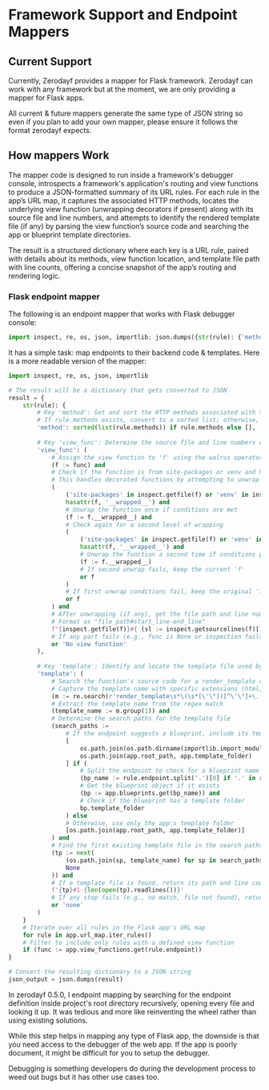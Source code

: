# Framework Support and Endpoint Mappers

## Current Support
Currently, Zerodayf provides a mapper for Flask framework. Zerodayf can work with any framework but at the moment, we are only providing a mapper for Flask apps. 

All current & future mappers generate the same type of JSON string so even if you plan to add your own mapper, please ensure it follows the format zerodayf expects.


## How mappers Work
The mapper code is designed to run inside a framework's debugger console, introspects a framework's application's routing and view functions to produce a JSON-formatted summary of its URL rules. For each rule in the app’s URL map, it captures the associated HTTP methods, locates the underlying view function (unwrapping decorators if present) along with its source file and line numbers, and attempts to identify the rendered template file (if any) by parsing the view function’s source code and searching the app or blueprint template directories. 

The result is a structured dictionary where each key is a URL rule, paired with details about its methods, view function location, and template file path with line counts, offering a concise snapshot of the app’s routing and rendering logic.


### Flask endpoint mapper 
The following is an endpoint mapper that works with Flask debugger console:
```py
import inspect, re, os, json, importlib; json.dumps({str(rule): {'method': sorted(list(rule.methods)) if rule.methods else [], 'view_func': (f := func) and (('site-packages' in inspect.getfile(f) or 'venv' in inspect.getfile(f)) and hasattr(f, '__wrapped__') and (f := f.__wrapped__) and (('site-packages' in inspect.getfile(f) or 'venv' in inspect.getfile(f)) and hasattr(f, '__wrapped__') and (f := f.__wrapped__) or f) or f) and f"{inspect.getfile(f)}#{(sl := inspect.getsourcelines(f)[1])}-{(sl + len(inspect.getsourcelines(f)[0]) - 1)}" or 'No view function', 'template': (m := re.search(r'render_template\s*\(\s*[\'\"]([^\'\"]+\.(?:html|jsx|ts|j2|twig))[\'\"]', inspect.getsource(f))) and (template_name := m.group(1)) and (search_paths := [os.path.join(os.path.dirname(importlib.import_module(bp.import_name).__file__), bp.template_folder), os.path.join(app.root_path, app.template_folder)] if (bp_name := rule.endpoint.split('.')[0] if '.' in rule.endpoint else None) and (bp := app.blueprints.get(bp_name)) and bp.template_folder else [os.path.join(app.root_path, app.template_folder)]) and (tp := next((os.path.join(sp, template_name) for sp in search_paths if os.path.exists(os.path.join(sp, template_name))), None)) and f'{tp}#1-{len(open(tp).readlines())}' or 'none'} for rule in app.url_map.iter_rules() if (func := app.view_functions.get(rule.endpoint))})
```

It has a simple task: map endpoints to their backend code & templates. Here is a more readable version of the mapper:
```py
import inspect, re, os, json, importlib

# The result will be a dictionary that gets converted to JSON
result = {
    str(rule): {
        # Key 'method': Get and sort the HTTP methods associated with the rule/endpoint
        # If rule.methods exists, convert to a sorted list; otherwise, use an empty list
        'method': sorted(list(rule.methods)) if rule.methods else [],
        
        # Key 'view_func': Determine the source file and line numbers of the view function
        'view_func': (
            # Assign the view function to 'f' using the walrus operator
            (f := func) and
            # Check if the function is from site-packages or venv and has a __wrapped__ attribute
            # This handles decorated functions by attempting to unwrap them
            (
                ('site-packages' in inspect.getfile(f) or 'venv' in inspect.getfile(f)) and
                hasattr(f, '__wrapped__') and
                # Unwrap the function once if conditions are met
                (f := f.__wrapped__) and
                # Check again for a second level of wrapping
                (
                    ('site-packages' in inspect.getfile(f) or 'venv' in inspect.getfile(f)) and
                    hasattr(f, '__wrapped__') and
                    # Unwrap the function a second time if conditions persist
                    (f := f.__wrapped__)
                    # If second unwrap fails, keep the current 'f'
                    or f
                )
                # If first unwrap conditions fail, keep the original 'f'
                or f
            ) and
            # After unwrapping (if any), get the file path and line numbers
            # Format as "file_path#start_line-end_line"
            f"{inspect.getfile(f)}#{ (sl := inspect.getsourcelines(f)[1]) }-{ (sl + len(inspect.getsourcelines(f)[0]) - 1) }"
            # If any part fails (e.g., func is None or inspection fails), return this string
            or 'No view function'
        ),
        
        # Key 'template': Identify and locate the template file used by the view function
        'template': (
            # Search the function's source code for a render_template call
            # Capture the template name with specific extensions (html, jsx, ts, j2, twig)
            (m := re.search(r'render_template\s*\(\s*[\'\"]([^\'\"]+\.(?:html|jsx|ts|j2|twig))[\'\"]', inspect.getsource(f))) and
            # Extract the template name from the regex match
            (template_name := m.group(1)) and
            # Determine the search paths for the template file
            (search_paths := 
                # If the endpoint suggests a blueprint, include its template folder
                [
                    os.path.join(os.path.dirname(importlib.import_module(bp.import_name).__file__), bp.template_folder),
                    os.path.join(app.root_path, app.template_folder)
                ] if (
                    # Split the endpoint to check for a blueprint name
                    (bp_name := rule.endpoint.split('.')[0] if '.' in rule.endpoint else None) and
                    # Get the blueprint object if it exists
                    (bp := app.blueprints.get(bp_name)) and
                    # Check if the blueprint has a template folder
                    bp.template_folder
                ) else
                # Otherwise, use only the app's template folder
                [os.path.join(app.root_path, app.template_folder)]
            ) and
            # Find the first existing template file in the search paths
            (tp := next(
                (os.path.join(sp, template_name) for sp in search_paths if os.path.exists(os.path.join(sp, template_name))),
                None
            )) and
            # If a template file is found, return its path and line count
            f'{tp}#1-{len(open(tp).readlines())}'
            # If any step fails (e.g., no match, file not found), return 'none'
            or 'none'
        )
    }
    # Iterate over all rules in the Flask app's URL map
    for rule in app.url_map.iter_rules()
    # Filter to include only rules with a defined view function
    if (func := app.view_functions.get(rule.endpoint))
}

# Convert the resulting dictionary to a JSON string
json_output = json.dumps(result)
```

In zerodayf 0.5.0, I endpoint mapping by searching for the endpoint definition inside project's root directory recursively, opening every file and looking it up. It was tedious and more like reinventing the wheel rather than using existing solutions. 

While this step helps in mapping any type of Flask app, the downside is that you need access to the debugger of the web app. If the app is poorly document, it might be difficult for you to setup the debugger. 

Debugging is something developers do during the development process to weed out bugs but it has other use cases too. 
 




